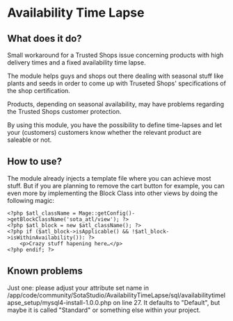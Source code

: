 # Availability Time Lapse

## What does it do?

Small workaround for a Trusted Shops issue concerning products with high delivery times and a fixed availability time lapse.

The module helps guys and shops out there dealing with seasonal stuff like plants and seeds in order to come up with Truseted Shops' specifications of the shop certification.

Products, depending on seasonal availability, may have problems regarding the Trusted Shops customer protection.

By using this module, you have the possibility to define time-lapses and let your (customers) customers know whether the relevant product are saleable or not.

## How to use?

The module already injects a template file where you can achieve most stuff. But if you are planning to remove the cart button for example, you can even more by implementing the Block Class into other views by doing the following magic:

	<?php $atl_className = Mage::getConfig()->getBlockClassName('sota_atl/view'); ?>
	<?php $atl_block = new $atl_className(); ?>
	<?php if ($atl_block->isApplicable() && !$atl_block->isWithinAvailability()): ?>
		<p>Crazy stuff hapening here…</p>
	<?php endif; ?>

## Known problems

Just one: please adjust your attribute set name in /app/code/community/SotaStudio/AvailabilityTimeLapse/sql/availabilitytimelapse_setup/mysql4-install-1.0.0.php on line 27. It defaults to "Default", but maybe it is called "Standard" or something else within your project.
